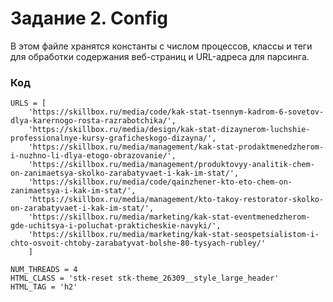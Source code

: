 # Задание 2. Config

В этом файле хранятся константы с числом процессов, классы и теги для обработки содержания веб-страниц и
URL-адреса для парсинга. 

### Код

    URLS = [
        'https://skillbox.ru/media/code/kak-stat-tsennym-kadrom-6-sovetov-dlya-karernogo-rosta-razrabotchika/',
        'https://skillbox.ru/media/design/kak-stat-dizaynerom-luchshie-professionalnye-kursy-graficheskogo-dizayna/',
        'https://skillbox.ru/media/management/kak-stat-prodaktmenedzherom-i-nuzhno-li-dlya-etogo-obrazovanie/',
        'https://skillbox.ru/media/management/produktovyy-analitik-chem-on-zanimaetsya-skolko-zarabatyvaet-i-kak-im-stat/',
        'https://skillbox.ru/media/code/qainzhener-kto-eto-chem-on-zanimaetsya-i-kak-im-stat/',
        'https://skillbox.ru/media/management/kto-takoy-restorator-skolko-on-zarabatyvaet-i-kak-im-stat/',
        'https://skillbox.ru/media/marketing/kak-stat-eventmenedzherom-gde-uchitsya-i-poluchat-prakticheskie-navyki/',
        'https://skillbox.ru/media/marketing/kak-stat-seospetsialistom-i-chto-osvoit-chtoby-zarabatyvat-bolshe-80-tysyach-rubley/'
        ]
    
    NUM_THREADS = 4
    HTML_CLASS = 'stk-reset stk-theme_26309__style_large_header'
    HTML_TAG = 'h2'
